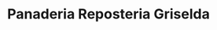 ---
title: "Panaderia Reposteria Griselda"
url: /andre/panaderia-reposteria-griselda/
shop: panadería
---